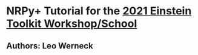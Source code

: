 # NRPy+ Tutorial for the [2021 Einstein Toolkit Workshop/School](https://einsteintoolkit.github.io/et2021uiuc/)
## Authors: Leo Werneck
